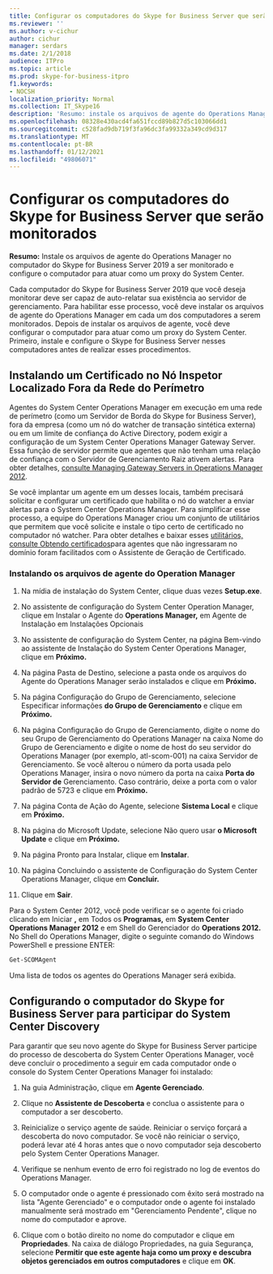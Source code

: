 ```yaml
---
title: Configurar os computadores do Skype for Business Server que serão monitorados
ms.reviewer: ''
ms.author: v-cichur
author: cichur
manager: serdars
ms.date: 2/1/2018
audience: ITPro
ms.topic: article
ms.prod: skype-for-business-itpro
f1.keywords:
- NOCSH
localization_priority: Normal
ms.collection: IT_Skype16
description: 'Resumo: instale os arquivos de agente do Operations Manager no computador do Skype for Business Server 2019 a ser monitorado e configure o computador para atuar como um proxy do System Center.'
ms.openlocfilehash: 08328e430acd4fa651fccd89b827d5c103066dd1
ms.sourcegitcommit: c528fad9db719f3fa96dc3fa99332a349cd9d317
ms.translationtype: MT
ms.contentlocale: pt-BR
ms.lasthandoff: 01/12/2021
ms.locfileid: "49806071"
---
```

# <a name="configure-the-skype-for-business-server-computers-that-will-be-monitored"></a>Configurar os computadores do Skype for Business Server que serão monitorados

**Resumo:** Instale os arquivos de agente do Operations Manager no computador do Skype for Business Server 2019 a ser monitorado e configure o computador para atuar como um proxy do System Center.

Cada computador do Skype for Business Server 2019 que você deseja monitorar deve ser capaz de auto-relatar sua existência ao servidor de gerenciamento. Para habilitar esse processo, você deve instalar os arquivos de agente do Operations Manager em cada um dos computadores a serem monitorados. Depois de instalar os arquivos de agente, você deve configurar o computador para atuar como um proxy do System Center. Primeiro, instale e configure o Skype for Business Server nesses computadores antes de realizar esses procedimentos.

## <a name="installing-a-certificate-on-a-watcher-node-located-outside-the-perimeter-network"></a>Instalando um Certificado no Nó Inspetor Localizado Fora da Rede do Perímetro
<a name="watcher_node_outside"> </a>

Agentes do System Center Operations Manager em execução em uma rede de perímetro (como um Servidor de Borda do Skype for Business Server), fora da empresa (como um nó do watcher de transação sintética externa) ou em um limite de confiança do Active Directory, podem exigir a configuração de um System Center Operations Manager Gateway Server. Essa função de servidor permite que agentes que não tenham uma relação de confiança com o Servidor de Gerenciamento Raiz ativem alertas. Para obter detalhes, [consulte Managing Gateway Servers in Operations Manager 2012](https://technet.microsoft.com/library/hh212823.aspx).

Se você implantar um agente em um desses locais, também precisará solicitar e configurar um certificado que habilita o nó do watcher a enviar alertas para o System Center Operations Manager. Para simplificar esse processo, a equipe do Operations Manager criou um conjunto de utilitários que permitem que você solicite e instale o tipo certo de certificado no computador nó watcher. Para obter detalhes e baixar esses [utilitários, consulte Obtendo certificados](https://go.microsoft.com/fwlink/p/?LinkID=267421&amp;amp;clcid=0x409)para agentes que não ingressaram no domínio foram facilitados com o Assistente de Geração de Certificado.

### <a name="installing-the-operation-manager-agent-files"></a>Instalando os arquivos de agente do Operation Manager

1. Na mídia de instalação do System Center, clique duas vezes **Setup.exe**.

2. No assistente de configuração do System Center Operation Manager, clique em Instalar o Agente do **Operations Manager,** em Agente de Instalação em Instalações Opcionais

3. No assistente de configuração do System Center, na página Bem-vindo ao assistente de Instalação do System Center Operations Manager, clique em **Próximo.**

4. Na página Pasta de Destino, selecione a pasta onde os arquivos do Agente do Operations Manager serão instalados e clique em **Próximo.**

5. Na página Configuração do Grupo de Gerenciamento, selecione Especificar informações **do Grupo de Gerenciamento** e clique em **Próximo.**

6. Na página Configuração do Grupo de Gerenciamento, digite  o nome do seu Grupo de Gerenciamento do Operations Manager na caixa Nome do Grupo de Gerenciamento  e digite o nome de host do seu servidor do Operations Manager (por exemplo, atl-scom-001) na caixa Servidor de Gerenciamento. Se você alterou o número da porta usada pelo Operations Manager, insira o novo número da porta na caixa **Porta do Servidor de** Gerenciamento. Caso contrário, deixe a porta com o valor padrão de 5723 e clique em **Próximo.**

7. Na página Conta de Ação do Agente, selecione **Sistema Local** e clique em **Próximo.**

8. Na página do Microsoft Update, selecione Não quero usar **o Microsoft Update** e clique em **Próximo.**

9. Na página Pronto para Instalar, clique em **Instalar**.

10. Na página Concluindo o assistente de Configuração do System Center Operations Manager, clique em **Concluir.**

11. Clique em **Sair**.

Para o System Center 2012, você pode verificar se o agente foi criado clicando em Iniciar **,** em Todos os **Programas,** em **System Center Operations Manager 2012** e em Shell do Gerenciador do **Operations 2012.** No Shell do Operations Manager, digite o seguinte comando do Windows PowerShell e pressione ENTER:
```PowerShell
Get-SCOMAgent
```

Uma lista de todos os agentes do Operations Manager será exibida.
## <a name="configuring-the-skype-for-business-server-computer-to-participate-in-system-center-discovery"></a>Configurando o computador do Skype for Business Server para participar do System Center Discovery
<a name="watcher_node_outside"> </a>

Para garantir que seu novo agente do Skype for Business Server participe do processo de descoberta do System Center Operations Manager, você deve concluir o procedimento a seguir em cada computador onde o console do System Center Operations Manager foi instalado:

1. Na guia Administração, clique em **Agente Gerenciado**.

2. Clique no **Assistente de Descoberta** e conclua o assistente para o computador a ser descoberto.

3. Reinicialize o serviço agente de saúde. Reiniciar o serviço forçará a descoberta do novo computador. Se você não reiniciar o serviço, poderá levar até 4 horas antes que o novo computador seja descoberto pelo System Center Operations Manager.

4. Verifique se nenhum evento de erro foi registrado no log de eventos do Operations Manager.

5. O computador onde o agente é pressionado com êxito será mostrado na lista "Agente Gerenciado" e o computador onde o agente foi instalado manualmente será mostrado em "Gerenciamento Pendente", clique no nome do computador e aprove.

6. Clique com o botão direito no nome do computador e clique em **Propriedades**. Na caixa de diálogo Propriedades, na guia Segurança, selecione **Permitir que este agente haja como um proxy e descubra objetos gerenciados em outros computadores** e clique em **OK**.


